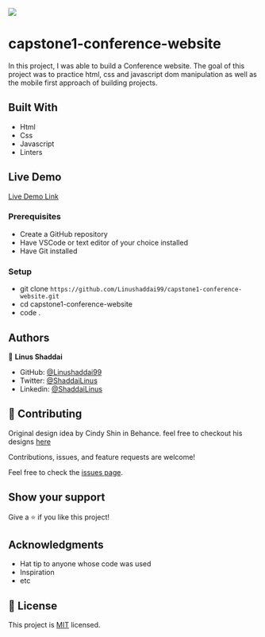 ![](https://img.shields.io/badge/Microverse-blueviolet)

# capstone1-conference-website
In this project, I was able to build a Conference website. The goal of this project was to practice html, css and javascript dom manipulation as well as the mobile first approach of building projects.


## Built With
- Html
- Css
- Javascript
- Linters


## Live Demo

[Live Demo Link](https://livedemo.com)


### Prerequisites
- Create a GitHub repository
- Have VSCode or text editor of your choice installed
- Have Git installed

### Setup
- git clone `https://github.com/Linushaddai99/capstone1-conference-website.git`
- cd capstone1-conference-website
- code .

## Authors

👤 **Linus Shaddai**

- GitHub: [@Linushaddai99](https://github.com/Linushaddai99)
- Twitter: [@ShaddaiLinus](https://twitter.com/ShaddaiLinus)
- Linkedin: [@ShaddaiLinus](https://www.linkedin.com/in/linusshaddai/)


## 🤝 Contributing

Original design idea by Cindy Shin in Behance.
feel free to checkout his designs [here](https://www.behance.net/adagio07)

Contributions, issues, and feature requests are welcome!

Feel free to check the [issues page](../../issues/).

## Show your support

Give a ⭐️ if you like this project!

## Acknowledgments

- Hat tip to anyone whose code was used
- Inspiration
- etc

## 📝 License

This project is [MIT](./LICENSE) licensed.